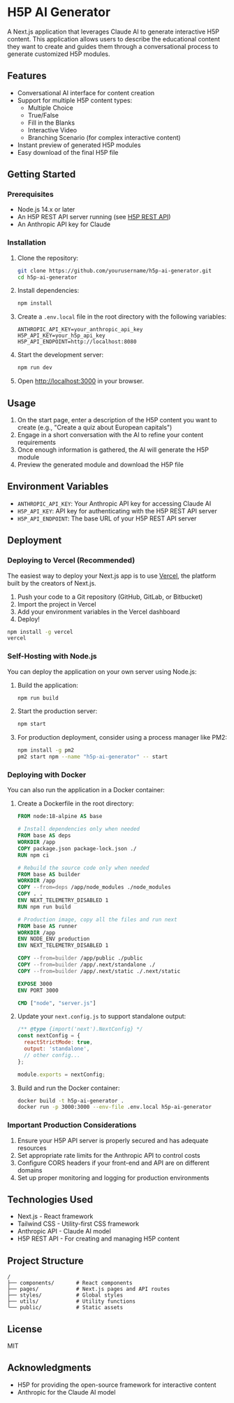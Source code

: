 # H5P AI Generator

A Next.js application that leverages Claude AI to generate interactive H5P content. This application allows users to describe the educational content they want to create and guides them through a conversational process to generate customized H5P modules.

## Features

- Conversational AI interface for content creation
- Support for multiple H5P content types:
  - Multiple Choice
  - True/False
  - Fill in the Blanks
  - Interactive Video
  - Branching Scenario (for complex interactive content)
- Instant preview of generated H5P modules
- Easy download of the final H5P file

## Getting Started

### Prerequisites

- Node.js 14.x or later
- An H5P REST API server running (see [H5P REST API](https://github.com/pascalkienast/H5P-REST-API))
- An Anthropic API key for Claude

### Installation

1. Clone the repository:
   ```bash
   git clone https://github.com/yourusername/h5p-ai-generator.git
   cd h5p-ai-generator
   ```

2. Install dependencies:
   ```bash
   npm install
   ```

3. Create a `.env.local` file in the root directory with the following variables:
   ```
   ANTHROPIC_API_KEY=your_anthropic_api_key
   H5P_API_KEY=your_h5p_api_key
   H5P_API_ENDPOINT=http://localhost:8080
   ```

4. Start the development server:
   ```bash
   npm run dev
   ```

5. Open [http://localhost:3000](http://localhost:3000) in your browser.

## Usage

1. On the start page, enter a description of the H5P content you want to create (e.g., "Create a quiz about European capitals")
2. Engage in a short conversation with the AI to refine your content requirements
3. Once enough information is gathered, the AI will generate the H5P module
4. Preview the generated module and download the H5P file

## Environment Variables

- `ANTHROPIC_API_KEY`: Your Anthropic API key for accessing Claude AI
- `H5P_API_KEY`: API key for authenticating with the H5P REST API server
- `H5P_API_ENDPOINT`: The base URL of your H5P REST API server

## Deployment

### Deploying to Vercel (Recommended)

The easiest way to deploy your Next.js app is to use [Vercel](https://vercel.com), the platform built by the creators of Next.js.

1. Push your code to a Git repository (GitHub, GitLab, or Bitbucket)
2. Import the project in Vercel
3. Add your environment variables in the Vercel dashboard
4. Deploy!

```bash
npm install -g vercel
vercel
```

### Self-Hosting with Node.js

You can deploy the application on your own server using Node.js:

1. Build the application:
   ```bash
   npm run build
   ```

2. Start the production server:
   ```bash
   npm start
   ```

3. For production deployment, consider using a process manager like PM2:
   ```bash
   npm install -g pm2
   pm2 start npm --name "h5p-ai-generator" -- start
   ```

### Deploying with Docker

You can also run the application in a Docker container:

1. Create a Dockerfile in the root directory:
   ```dockerfile
   FROM node:18-alpine AS base
   
   # Install dependencies only when needed
   FROM base AS deps
   WORKDIR /app
   COPY package.json package-lock.json ./
   RUN npm ci
   
   # Rebuild the source code only when needed
   FROM base AS builder
   WORKDIR /app
   COPY --from=deps /app/node_modules ./node_modules
   COPY . .
   ENV NEXT_TELEMETRY_DISABLED 1
   RUN npm run build
   
   # Production image, copy all the files and run next
   FROM base AS runner
   WORKDIR /app
   ENV NODE_ENV production
   ENV NEXT_TELEMETRY_DISABLED 1
   
   COPY --from=builder /app/public ./public
   COPY --from=builder /app/.next/standalone ./
   COPY --from=builder /app/.next/static ./.next/static
   
   EXPOSE 3000
   ENV PORT 3000
   
   CMD ["node", "server.js"]
   ```

2. Update your `next.config.js` to support standalone output:
   ```javascript
   /** @type {import('next').NextConfig} */
   const nextConfig = {
     reactStrictMode: true,
     output: 'standalone',
     // other config...
   };
   
   module.exports = nextConfig;
   ```

3. Build and run the Docker container:
   ```bash
   docker build -t h5p-ai-generator .
   docker run -p 3000:3000 --env-file .env.local h5p-ai-generator
   ```

### Important Production Considerations

1. Ensure your H5P API server is properly secured and has adequate resources
2. Set appropriate rate limits for the Anthropic API to control costs
3. Configure CORS headers if your front-end and API are on different domains
4. Set up proper monitoring and logging for production environments

## Technologies Used

- Next.js - React framework
- Tailwind CSS - Utility-first CSS framework
- Anthropic API - Claude AI model
- H5P REST API - For creating and managing H5P content

## Project Structure

```
/
├── components/       # React components
├── pages/            # Next.js pages and API routes
├── styles/           # Global styles
├── utils/            # Utility functions
└── public/           # Static assets
```

## License

MIT

## Acknowledgments

- H5P for providing the open-source framework for interactive content
- Anthropic for the Claude AI model 